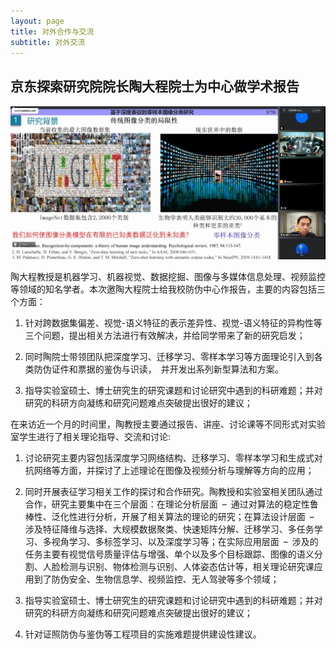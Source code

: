 ```yaml
---
layout: page
title: 对外合作与交流
subtitle: 对外交流
---
```

<!--
 * @Author: Conghao Wong
 * @Date: 2023-03-08 19:13:03
 * @LastEditors: Conghao Wong
 * @LastEditTime: 2023-03-12 10:44:04
 * @Description: file content
 * @Github: https://cocoon2wong.github.io
 * Copyright 2023 Conghao Wong, All Rights Reserved.
-->

## 京东探索研究院院长陶大程院士为中心做学术报告

<div align="center">
     <img src="/assets/img/cooperations/posts/2-0.png">
</div>

陶大程教授是机器学习、机器视觉、数据挖掘、图像与多媒体信息处理、视频监控等领域的知名学者。本次邀陶大程院士给我校防伪中心作报告，主要的内容包括三个方面：

1. 针对跨数据集偏差、视觉-语义特征的表示差异性、视觉-语义特征的异构性等三个问题，提出相关方法进行有效解决，并给同学带来了新的研究启发；

2. 同时陶院士带领团队把深度学习、迁移学习、零样本学习等方面理论引入到各类防伪证件和票据的鉴伪与识读， 并开发出系列新型算法和方案。

3. 指导实验室硕士、博士研究生的研究课题和讨论研究中遇到的科研难题；并对研究的科研方向凝练和研究问题难点突破提出很好的建议；

在来访近一个月的时间里，陶教授主要通过报告、讲座、讨论课等不同形式对实验室学生进行了相关理论指导、交流和讨论:

1. 讨论研究主要内容包括深度学习网络结构、迁移学习、零样本学习和生成式对抗网络等方面，并探讨了上述理论在图像及视频分析与理解等方向的应用；

2. 同时开展表征学习相关工作的探讨和合作研究。陶教授和实验室相关团队通过合作，研究主要集中在三个层面：在理论分析层面 – 通过对算法的稳定性鲁棒性、泛化性进行分析，开展了相关算法的理论的研究；在算法设计层面 – 涉及特征降维与选择、大规模数据聚类、快速矩阵分解、迁移学习、多任务学习、多视角学习、多标签学习、以及深度学习等；在实际应用层面 – 涉及的任务主要有视觉信号质量评估与增强、单个以及多个目标跟踪、图像的语义分割、人脸检测与识别、物体检测与识别、人体姿态估计等，相关理论研究课应用到了防伪安全、生物信息学、视频监控、无人驾驶等多个领域；

3. 指导实验室硕士、博士研究生的研究课题和讨论研究中遇到的科研难题；并对研究的科研方向凝练和研究问题难点突破提出很好的建议；

4. 针对证照防伪与鉴伪等工程项目的实施难题提供建设性建议。
